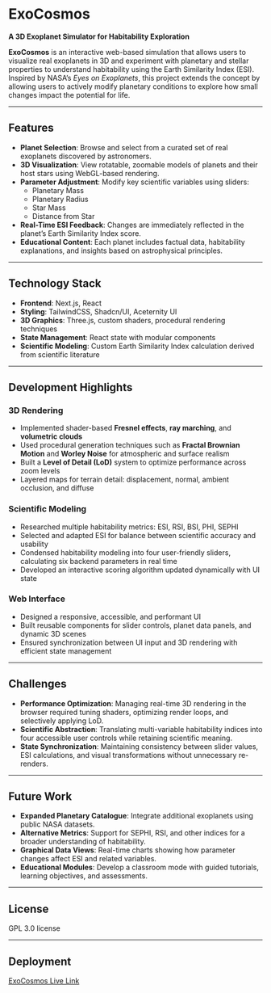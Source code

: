 # ExoCosmos

**A 3D Exoplanet Simulator for Habitability Exploration**

**ExoCosmos** is an interactive web-based simulation that allows users to visualize real exoplanets in 3D and experiment with planetary and stellar properties to understand habitability using the Earth Similarity Index (ESI). Inspired by NASA’s *Eyes on Exoplanets*, this project extends the concept by allowing users to actively modify planetary conditions to explore how small changes impact the potential for life.

---

## Features

- **Planet Selection**: Browse and select from a curated set of real exoplanets discovered by astronomers.
- **3D Visualization**: View rotatable, zoomable models of planets and their host stars using WebGL-based rendering.
- **Parameter Adjustment**: Modify key scientific variables using sliders:
  - Planetary Mass
  - Planetary Radius
  - Star Mass
  - Distance from Star
- **Real-Time ESI Feedback**: Changes are immediately reflected in the planet’s Earth Similarity Index score.
- **Educational Content**: Each planet includes factual data, habitability explanations, and insights based on astrophysical principles.

---

## Technology Stack

- **Frontend**: Next.js, React
- **Styling**: TailwindCSS, Shadcn/UI, Aceternity UI
- **3D Graphics**: Three.js, custom shaders, procedural rendering techniques
- **State Management**: React state with modular components
- **Scientific Modeling**: Custom Earth Similarity Index calculation derived from scientific literature

---

## Development Highlights

### 3D Rendering

- Implemented shader-based **Fresnel effects**, **ray marching**, and **volumetric clouds**
- Used procedural generation techniques such as **Fractal Brownian Motion** and **Worley Noise** for atmospheric and surface realism
- Built a **Level of Detail (LoD)** system to optimize performance across zoom levels
- Layered maps for terrain detail: displacement, normal, ambient occlusion, and diffuse

### Scientific Modeling

- Researched multiple habitability metrics: ESI, RSI, BSI, PHI, SEPHI
- Selected and adapted ESI for balance between scientific accuracy and usability
- Condensed habitability modeling into four user-friendly sliders, calculating six backend parameters in real time
- Developed an interactive scoring algorithm updated dynamically with UI state

### Web Interface

- Designed a responsive, accessible, and performant UI
- Built reusable components for slider controls, planet data panels, and dynamic 3D scenes
- Ensured synchronization between UI input and 3D rendering with efficient state management

---

## Challenges

- **Performance Optimization**: Managing real-time 3D rendering in the browser required tuning shaders, optimizing render loops, and selectively applying LoD.
- **Scientific Abstraction**: Translating multi-variable habitability indices into four accessible user controls while retaining scientific meaning.
- **State Synchronization**: Maintaining consistency between slider values, ESI calculations, and visual transformations without unnecessary re-renders.

---

## Future Work

- **Expanded Planetary Catalogue**: Integrate additional exoplanets using public NASA datasets.
- **Alternative Metrics**: Support for SEPHI, RSI, and other indices for a broader understanding of habitability.
- **Graphical Data Views**: Real-time charts showing how parameter changes affect ESI and related variables.
- **Educational Modules**: Develop a classroom mode with guided tutorials, learning objectives, and assessments.

---

## License
GPL 3.0 license

---

## Deployment
[ExoCosmos Live Link](https://exocosmos.onrender.com)

